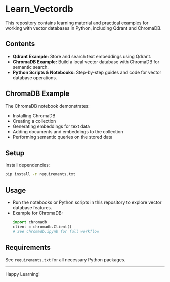 # Learn_Vectordb

This repository contains learning material and practical examples for working with vector databases in Python, including Qdrant and ChromaDB.

## Contents

- **Qdrant Example:** Store and search text embeddings using Qdrant.
- **ChromaDB Example:** Build a local vector database with ChromaDB for semantic search.
- **Python Scripts & Notebooks:** Step-by-step guides and code for vector database operations.

## ChromaDB Example

The ChromaDB notebook demonstrates:
- Installing ChromaDB
- Creating a collection
- Generating embeddings for text data
- Adding documents and embeddings to the collection
- Performing semantic queries on the stored data

## Setup

Install dependencies:
```bash
pip install -r requirements.txt
```

## Usage

- Run the notebooks or Python scripts in this repository to explore vector database features.
- Example for ChromaDB:
  ```python
  import chromadb
  client = chromadb.Client()
  # See chromadb.ipynb for full workflow
  ```

## Requirements

See `requirements.txt` for all necessary Python packages.

---
Happy Learning!